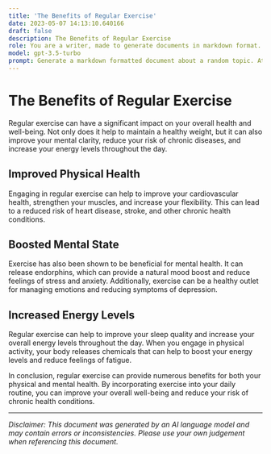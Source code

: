 ```yaml
---
title: 'The Benefits of Regular Exercise'
date: 2023-05-07 14:13:10.640166
draft: false
description: The Benefits of Regular Exercise
role: You are a writer, made to generate documents in markdown format. It is very important that all of the documents you generate are in valid markdown format.
model: gpt-3.5-turbo
prompt: Generate a markdown formatted document about a random topic. At the bottom, include a disclaimer explaining that the document was generated by you. The first line of the document should be the title. Make sure that the entire document is in proper markdown format, using a mix of various tags to make the document visually appealing.
---
```


# The Benefits of Regular Exercise

Regular exercise can have a significant impact on your overall health and well-being. Not only does it help to maintain a healthy weight, but it can also improve your mental clarity, reduce your risk of chronic diseases, and increase your energy levels throughout the day.

## Improved Physical Health

Engaging in regular exercise can help to improve your cardiovascular health, strengthen your muscles, and increase your flexibility. This can lead to a reduced risk of heart disease, stroke, and other chronic health conditions.

## Boosted Mental State

Exercise has also been shown to be beneficial for mental health. It can release endorphins, which can provide a natural mood boost and reduce feelings of stress and anxiety. Additionally, exercise can be a healthy outlet for managing emotions and reducing symptoms of depression.

## Increased Energy Levels

Regular exercise can help to improve your sleep quality and increase your overall energy levels throughout the day. When you engage in physical activity, your body releases chemicals that can help to boost your energy levels and reduce feelings of fatigue.

In conclusion, regular exercise can provide numerous benefits for both your physical and mental health. By incorporating exercise into your daily routine, you can improve your overall well-being and reduce your risk of chronic health conditions.

---

*Disclaimer: This document was generated by an AI language model and may contain errors or inconsistencies. Please use your own judgement when referencing this document.*